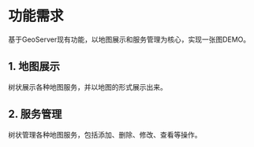 # 功能需求
基于GeoServer现有功能，以地图展示和服务管理为核心，实现一张图DEMO。

## 1. 地图展示

树状展示各种地图服务，并以地图的形式展示出来。

## 2. 服务管理

树状管理各种地图服务，包括添加、删除、修改、查看等操作。